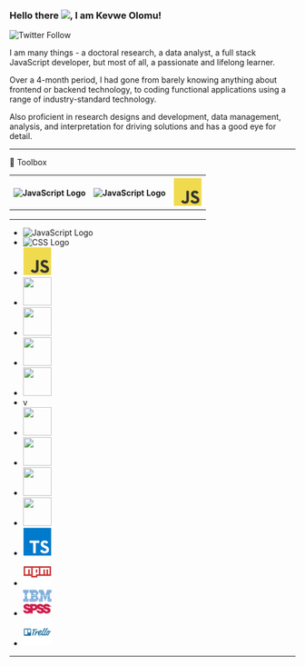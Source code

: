 ### Hello there <img src="https://raw.githubusercontent.com/MartinHeinz/MartinHeinz/master/wave.gif" width="30px">, I am Kevwe Olomu!
![Twitter Follow](https://img.shields.io/twitter/follow/Kevwe_Olomu?style=social)

I am many things - a doctoral research, a data analyst, a full stack JavaScript developer, but most of all, a passionate and lifelong learner.

Over a 4-month period, I had gone from barely knowing anything about frontend or backend technology, to coding functional applications using a range of industry-standard technology.

Also proficient in research designs and development, data management, analysis, and interpretation for driving solutions and has a good eye for detail. 

---

🧰 Toolbox

|<img src="https://cdn.worldvectorlogo.com/logos/javascript.svg" alt="JavaScript Logo" width="50" height="50"/>|<img src="https://cdn.worldvectorlogo.com/logos/javascript.svg" alt="JavaScript Logo" width="50" height="50"/>|<img src="https://raw.githubusercontent.com/devicons/devicon/2ae2a900d2f041da66e950e4d48052658d850630/icons/javascript/javascript-original.svg" alt="JavaScript Logo" width="50" height="50"/>|
|---|---|---|
|||
|||
|||


* <img src="https://cdn.worldvectorlogo.com/logos/javascript.svg" alt="JavaScript Logo" width="50" height="50"/> 
* <img src="https://cdn.worldvectorlogo.com/logos/css3.svg" alt="CSS Logo" width="50" height="50"/>
* <img src="https://raw.githubusercontent.com/devicons/devicon/2ae2a900d2f041da66e950e4d48052658d850630/icons/javascript/javascript-original.svg" alt="JavaScript Logo" width="50" height="50"/>
* <img src="" alt="" width="50" height="50"/>
* <img src="" alt="" width="50" height="50"/>
* <img src="" alt="" width="50" height="50"/>
* <img src="" alt="" width="50" height="50"/>
* v
* <img src="" alt="" width="50" height="50"/>
* <img src="" alt="" width="50" height="50"/>
* <img src="" alt="" width="50" height="50"/>
* <img src="" alt="" width="50" height="50"/>
* <img src="https://raw.githubusercontent.com/devicons/devicon/2ae2a900d2f041da66e950e4d48052658d850630/icons/typescript/typescript-original.svg" alt="typescript-log" width="50" height="50"/>
* <img src="https://raw.githubusercontent.com/devicons/devicon/2ae2a900d2f041da66e950e4d48052658d850630/icons/npm/npm-original-wordmark.svg" alt="npm-logo" width="50" height="50"/>
* <img src="https://raw.githubusercontent.com/devicons/devicon/2ae2a900d2f041da66e950e4d48052658d850630/icons/spss/spss-original.svg" alt="SPSS-logo" width="50" height="50"/>
* <img src="https://raw.githubusercontent.com/devicons/devicon/2ae2a900d2f041da66e950e4d48052658d850630/icons/trello/trello-plain-wordmark.svg" alt="Trello-logo" width="50" height="50"/>

---

